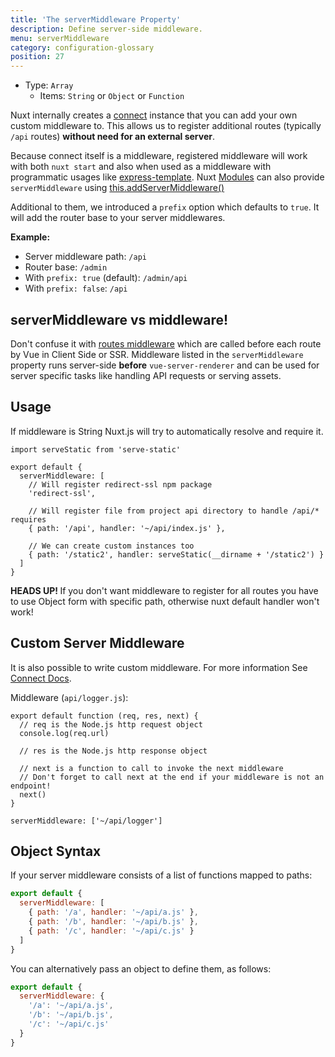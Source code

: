 ```yaml
---
title: 'The serverMiddleware Property'
description: Define server-side middleware.
menu: serverMiddleware
category: configuration-glossary
position: 27
---
```


- Type: `Array`
  - Items: `String` or `Object` or `Function`

Nuxt internally creates a [connect](https://github.com/senchalabs/connect) instance that you can add your own custom middleware to. This allows us to register additional routes (typically `/api` routes) **without need for an external server**.

Because connect itself is a middleware, registered middleware will work with both `nuxt start` and also when used as a middleware with programmatic usages like [express-template](https://github.com/nuxt-community/express-template). Nuxt [Modules](/guide/modules) can also provide `serverMiddleware` using [this.addServerMiddleware()](/api/internals-module-container#addservermiddleware-middleware-)

Additional to them, we introduced a `prefix` option which defaults to `true`. It will add the router base to your server middlewares.

**Example:**

- Server middleware path: `/api`
- Router base: `/admin`
- With `prefix: true` (default): `/admin/api`
- With `prefix: false`: `/api`

## serverMiddleware vs middleware!

Don't confuse it with [routes middleware](/guide/routing#middleware) which are called before each route by Vue in Client Side or SSR. Middleware listed in the `serverMiddleware` property runs server-side **before** `vue-server-renderer` and can be used for server specific tasks like handling API requests or serving assets.

## Usage

If middleware is String Nuxt.js will try to automatically resolve and require it.

```js{}[nuxt.config.js]
import serveStatic from 'serve-static'

export default {
  serverMiddleware: [
    // Will register redirect-ssl npm package
    'redirect-ssl',

    // Will register file from project api directory to handle /api/* requires
    { path: '/api', handler: '~/api/index.js' },

    // We can create custom instances too
    { path: '/static2', handler: serveStatic(__dirname + '/static2') }
  ]
}
```

<p class="Alert Alert--danger">
    <b>HEADS UP! </b>
    If you don't want middleware to register for all routes you have to use Object form with specific path,
    otherwise nuxt default handler won't work!
</p>

## Custom Server Middleware

It is also possible to write custom middleware. For more information See [Connect Docs](https://github.com/senchalabs/connect#appusefn).

Middleware (`api/logger.js`):

```js{}[api/logger.js]
export default function (req, res, next) {
  // req is the Node.js http request object
  console.log(req.url)

  // res is the Node.js http response object

  // next is a function to call to invoke the next middleware
  // Don't forget to call next at the end if your middleware is not an endpoint!
  next()
}
```

```js{}[nuxt.config.js]
serverMiddleware: ['~/api/logger']
```

## Object Syntax

If your server middleware consists of a list of functions mapped to paths:

```js
export default {
  serverMiddleware: [
    { path: '/a', handler: '~/api/a.js' },
    { path: '/b', handler: '~/api/b.js' },
    { path: '/c', handler: '~/api/c.js' }
  ]
}
```

You can alternatively pass an object to define them, as follows:

```js
export default {
  serverMiddleware: {
    '/a': '~/api/a.js',
    '/b': '~/api/b.js',
    '/c': '~/api/c.js'
  }
}
```
